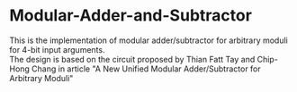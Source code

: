 # Modular-Adder-and-Subtractor
This is the implementation of modular adder/subtractor for arbitrary moduli for 4-bit input arguments.  
The design is based on the circuit proposed by Thian Fatt Tay and Chip-Hong Chang in article "A New Unified Modular Adder/Subtractor for
Arbitrary Moduli"
